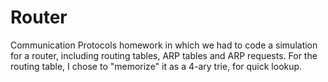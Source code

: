 # Router
Communication Protocols homework in which we had to code a simulation for a router, including routing tables, ARP tables and ARP requests. For the routing table, I chose to "memorize" it as a 4-ary trie, for quick lookup.
